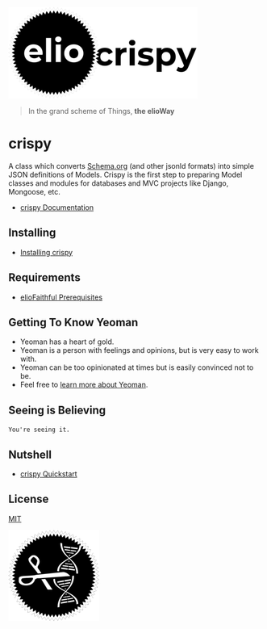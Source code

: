 ![](elio-crispy-logo.png)

> In the grand scheme of Things, **the elioWay**

# crispy

A class which converts [Schema.org](https://schema.org) (and other jsonld formats) into simple JSON definitions of Models. Crispy is the first step to preparing Model classes and modules for databases and MVC projects like Django, Mongoose, etc.

- [crispy Documentation](https://elioway.gitlab.io/eliothing/crispy/)

## Installing

- [Installing crispy](https://elioway.gitlab.io/eliothing/crispy/installing.html)

## Requirements

- [elioFaithful Prerequisites](https://elioway.gitlab.io/eliothing/installing.html)

## Getting To Know Yeoman

- Yeoman has a heart of gold.
- Yeoman is a person with feelings and opinions, but is very easy to work with.
- Yeoman can be too opinionated at times but is easily convinced not to be.
- Feel free to [learn more about Yeoman](http://yeoman.io/).

## Seeing is Believing

```
You're seeing it.
```

## Nutshell

- [crispy Quickstart](https://elioway.gitlab.io/eliothing/crispy/quickstart.html)

## License

[MIT](license)

![](apple-touch-icon.png)
